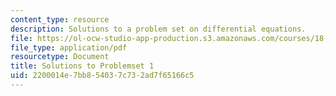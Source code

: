 ```yaml
---
content_type: resource
description: Solutions to a problem set on differential equations.
file: https://ol-ocw-studio-app-production.s3.amazonaws.com/courses/18-034-honors-differential-equations-spring-2009/2200014e7bb854037c732ad7f65166c5_MIT18_034s09_sol_pset01.pdf
file_type: application/pdf
resourcetype: Document
title: Solutions to Problemset 1
uid: 2200014e-7bb8-5403-7c73-2ad7f65166c5
---
```

